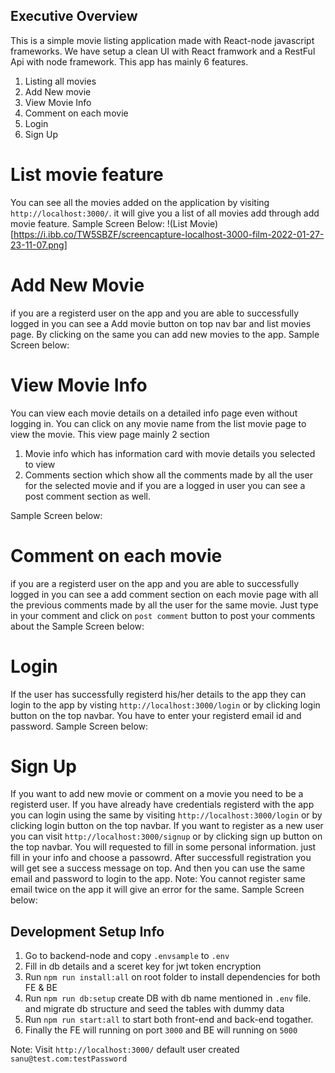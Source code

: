 ## Executive Overview
This is a simple movie listing application made with React-node javascript frameworks. We have setup a clean UI with React framwork and a RestFul Api with node framework. This app has mainly 6 features.

1. Listing all movies
2. Add New movie
3. View Movie Info
4. Comment on each movie
5. Login
6. Sign Up

# List movie feature
You can see all the movies added on the application by visiting `http://localhost:3000/`. it will give you a list of all movies add through add movie feature. 
Sample Screen Below:
!(List Movie)[https://i.ibb.co/TW5SBZF/screencapture-localhost-3000-film-2022-01-27-23-11-07.png]
# Add New Movie
if you are a registerd user on the app and you are able to successfully logged in you can see a Add movie button on top nav bar and list movies page. By clicking on the same you can add new movies to the app.
Sample Screen below:

# View Movie Info 
You can view each movie details on a detailed info page even without logging in. You can click on any movie name from the list movie page to view the movie. This view page mainly 2 section 
1. Movie info which has information card with movie details you selected to view
2. Comments section which show all the comments made by all the user for the selected movie and if you are a logged in user you can see a post comment section as well.

Sample Screen below:


# Comment on each movie
if you are a registerd user on the app and you are able to successfully logged in you can see a add comment section on each movie page with all the previous comments made by all the user for the same movie. Just type in your comment and click on `post comment` button to post your comments about the 
Sample Screen below:


# Login
If the user has successfully registerd his/her details to the app they can login to the app by visting `http://localhost:3000/login` or by clicking login button on the top navbar. You have to enter your registerd email id and password.
Sample Screen below:


# Sign Up
If you want to add new movie or comment on a movie you need to be a registerd user. If you have already have credentials registerd with the app you can login using the same by visiting `http://localhost:3000/login` or by clicking login button on the top navbar. If you want to register as a new user you can visit `http://localhost:3000/signup` or by clicking sign up button on the top navbar. You will requested to fill in some personal information. just fill in your info and choose a passowrd. After successfull registration you will get see a success message on top. And then you can use the same email and password to login  to the app. 
Note: You cannot register same email twice on the app it will give an error for the same.
Sample Screen below:




## Development Setup Info

1. Go to backend-node and copy `.envsample` to `.env`
2. Fill in db details and a sceret key for jwt token encryption
3. Run `npm run install:all` on root folder to install dependencies for both FE & BE
4. Run `npm run db:setup` create DB with db name mentioned in `.env` file. and migrate db structure and seed the tables with dummy data
5. Run `npm run start:all` to start both front-end and back-end togather.
6. Finally the FE will running on port `3000` and BE will running on `5000`

Note: Visit `http://localhost:3000/` 
default user created `sanu@test.com:testPassword`

